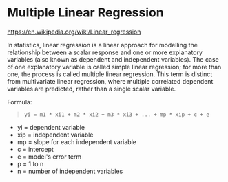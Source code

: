# Multiple Linear Regression

https://en.wikipedia.org/wiki/Linear_regression

In statistics, linear regression is a linear approach for modelling the relationship between a scalar response and one or more explanatory variables (also known as dependent and independent variables). The case of one explanatory variable is called simple linear regression; for more than one, the process is called multiple linear regression. This term is distinct from multivariate linear regression, where multiple correlated dependent variables are predicted, rather than a single scalar variable.

Formula:

> `yi = m1 * xi1 + m2 * xi2 + m3 * xi3 + ... + mp * xip + c + e`

- yi = dependent variable
- xip = independent variable
- mp = slope for each independent variable
- c = intercept
- e = model's error term
- p = 1 to n
- n = number of independent variables
